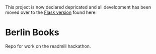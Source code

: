 This project is now declared depricated and all development has been moved over to the [Flask version](https://github.com/melpomene/Berlin-Books-Flask) found here: 

Berlin Books 
============

Repo for work on the readmill hackathon. 




